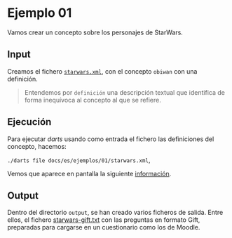 
# Ejemplo 01

Vamos crear un concepto sobre los personajes de StarWars.

## Input

Creamos el fichero [`starwars.xml`](./starwars.xml),
con el concepto `obiwan` con una definición.

> Entendemos por `definición` una descripción textual que identifica de
forma inequívoca al concepto al que se refiere.

## Ejecución

Para ejecutar *darts* usando como entrada el fichero las definiciones del concepto,
hacemos:

`./darts file docs/es/ejemplos/01/starwars.xml`,

Vemos que aparece en pantalla la siguiente [información](./starwars.xml-log.txt).

## Output

Dentro del directorio `output`, se han creado varios ficheros de salida.
Entre ellos, el fichero [starwars-gift.txt](./starwars-gift.txt) con las preguntas
en formato Gift, preparadas para cargarse en un cuestionario como los de Moodle.
